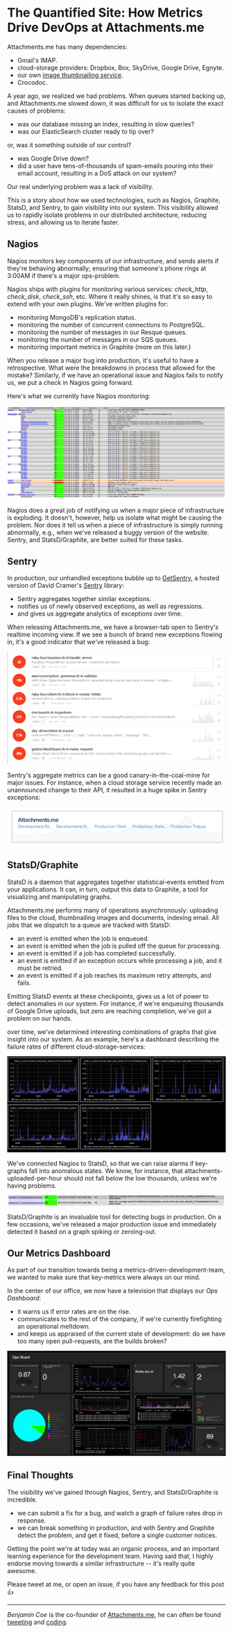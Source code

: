 The Quantified Site: How Metrics Drive DevOps at Attachments.me
====================================

Attachments.me has many dependencies:

* Gmail's IMAP.
* cloud-storage providers: Dropbox, Box, SkyDrive, Google Drive, Egnyte.
* our own [image thumbnailing service](https://github.com/bcoe/thumbd).
* Crocodoc.

A year ago, we realized we had problems. When queues started backing up, and Attachments.me slowed down, it was difficult for us to isolate the exact causes of problems:

* was our database missing an index, resulting in slow queries?
* was our ElasticSearch cluster ready to tip over?

or, was it something outside of our control?

* was Google Drive down?
* did a user have tens-of-thousands of spam-emails pouring into their email account, resulting in a DoS attack on our system?

Our real underlying problem was a lack of visibility. 

This is a story about how we used technologies, such as Nagios, Graphite, StatsD, and Sentry, to gain visibility into our system. This visibility allowed us to rapidly isolate problems in our distributed architecture, reducing stress, and allowing us to iterate faster.

Nagios
------

Nagios monitors key components of our infrastructure, and sends alerts if they're behaving abnormally; ensuring that someone's phone rings at 3:00AM if there's a major ops-problem.

Nagios ships with plugins for monitoring various services: _check\_http_, _check\_disk_, _check\_ssh_, etc. Where it really shines, is that it's so easy to extend with your own plugins. We've written plugins for:

* monitoring MongoDB's replication status.
* monitoring the number of concurrent connections to PostgreSQL.
* monitoring the number of messages in our Resque queues.
* monitoring the number of messages in our SQS queues.
* monitoring important metrics in Graphite (more on this later.)

When you release a major bug into production, it's useful to have a retrospective. What were the breakdowns in process that allowed for the mistake? Similarly, if we have an operational issue and Nagios fails to notify us, we put a check in Nagios going forward.

Here's what we currently have Nagios monitoring:

![Nagios at Attachments.me](./images/quantified-site/nagios.png)

Nagios does a great job of notifying us when a major piece of infrastructure is exploding. It doesn't, however, help us isolate what might be causing the problem. Nor does it tell us when a piece of infrastructure is simply running abnormally, e.g., when we've released a buggy version of the website. Sentry, and StatsD/Graphite, are better suited for these tasks.

Sentry
------

In production, our unhandled exceptions bubble up to [GetSentry](https://getsentry.com/welcome/), a hosted version of David Cramer's [Sentry](https://github.com/getsentry/sentry) library:

* Sentry aggregates together similar exceptions.
* notifies us of newly observed exceptions, as well as regressions.
* and gives us aggregate analytics of exceptions over time.

When releasing Attachments.me, we have a browser-tab open to Sentry's realtime incoming view. If we see a bunch of brand new exceptions flowing in, it's a good indicator that we've released a bug:

![Nagios at Attachments.me](./images/quantified-site/incoming.png)

Sentry's aggregate metrics can be a good canary-in-the-coal-mine for major issues. For instance, when a cloud storage service recently made an unannounced change to their API, it resulted in a huge spike in Sentry exceptions:

![Nagios at Attachments.me](./images/quantified-site/sentry.png)

StatsD/Graphite
---------------

StatsD is a daemon that aggregates together statistical-events emitted from your applications. It can, in turn, output this data to Graphite, a tool for visualizing and manipulating graphs.

Attachments.me performs many of operations asynchronously: uploading files to the cloud, thumbnailing images and documents, indexing email. All jobs that we dispatch to a queue are tracked with StatsD:

* an event is emitted when the job is enqueued.
* an event is emitted when the job is pulled off the queue for processing.
* an event is emitted if a job has completed successfully.
* an event is emitted if an exception occurs while processing a job, and it must be retried.
* an event is emitted if a job reaches its maximum retry attempts, and fails.

Emitting StatsD events at these checkpoints, gives us a lot of power to detect anomalies in our system. For instance, if we're enqueuing thousands of Google Drive uploads, but zero are reaching completion, we've got a problem on our hands.

over time, we've determined interesting combinations of graphs that give insight into our system. As an example, here's a dashboard describing the failure rates of different cloud-storage-services:

![Failure Rates of Cloud Services](./images/quantified-site/failure-rates.png)

We've connected Nagios to StatsD, so that we can raise alarms if key-graphs fall into anomalous states. We know, for instance, that attachments-uploaded-per-hour should not fall below the low thousands, unless we're having problems.

![Graphite in Nagios](./images/quantified-site/graphite-nagios.png)

StatsD/Graphite is an invaluable tool for detecting bugs in production. On a few occasions, we've released a major production issue and immediately detected it based on a graph spiking or zeroing-out.

Our Metrics Dashboard
---------------------

As part of our transition towards being a metrics-driven-development-team, we wanted to make sure that key-metrics were always on our mind.

In the center of our office, we now have a television that displays our _Ops Dashboard_:

* it warns us if error rates are on the rise.
* communicates to the rest of the company, if we're currently firefighting an operational meltdown.
* and keeps us appraised of the current state of development: do we have too many open pull-requests, are the builds broken?

![Ops Dashboard](./images/quantified-site/dashboard.png)

Final Thoughts
-------------

The visibility we've gained through Nagios, Sentry, and StatsD/Graphite is incredible. 

* we can submit a fix for a bug, and watch a graph of failure rates drop in response.
* we can break something in production, and with Sentry and Graphite detect the problem, and get it fixed, before a single customer notices.

Getting the point we're at today was an organic process, and an important learning experience for the development team. Having said that, I highly endorse moving towards a similar infrastructure -- it's really quite awesome.

Please tweet at me, or open an issue, if you have any feedback for this post :thumbsup:

-----------------
_Benjamin Coe_ is the co-founder of [Attachments.me](https://attachments.me), he can often be found [tweeting](https://twitter.com/#/benjamincoe) and [coding](https://github.com/bcoe).
